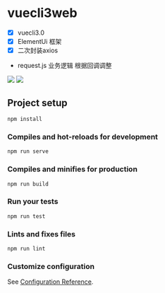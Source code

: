# vuecli3web
- [x] vuecli3.0
- [x] ElementUi 框架 
- [x] 二次封装axios
-  request.js 业务逻辑 根据回调调整

![](https://images.gitee.com/uploads/images/2019/0723/154037_813259a0_1430678.png)
![](https://images.gitee.com/uploads/images/2019/0723/154514_94373c4e_1430678.png)
## Project setup
```
npm install
```

### Compiles and hot-reloads for development
```
npm run serve
```

### Compiles and minifies for production
```
npm run build
```

### Run your tests
```
npm run test
```

### Lints and fixes files
```
npm run lint
```

### Customize configuration
See [Configuration Reference](https://cli.vuejs.org/config/).
